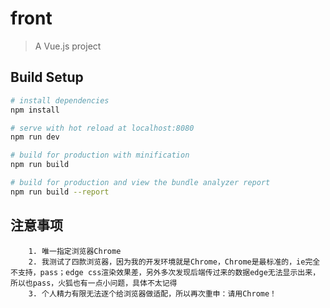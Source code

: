 # front

> A Vue.js project

## Build Setup

``` bash
# install dependencies
npm install

# serve with hot reload at localhost:8080
npm run dev

# build for production with minification
npm run build

# build for production and view the bundle analyzer report
npm run build --report
```

## 注意事项
```
    1. 唯一指定浏览器Chrome
    2. 我测试了四款浏览器，因为我的开发环境就是Chrome，Chrome是最标准的，ie完全不支持，pass；edge css渲染效果差，另外多次发现后端传过来的数据edge无法显示出来，所以也pass，火狐也有一点小问题，具体不太记得
    3. 个人精力有限无法逐个给浏览器做适配，所以再次重申：请用Chrome！
```

